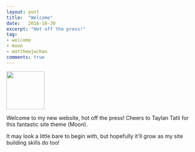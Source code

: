 ```yaml
---
layout: post
title:  "Welcome"
date:   2016-10-30
excerpt: "Hot off the press!"
tag:
- welcome 
- moon
- matthewjwchan
comments: true
---
```


<img src="https://cloud.githubusercontent.com/assets/23137471/19833904/c0125e4a-9e9e-11e6-8f0a-b2aeb99e869e.png" height="100" width="100"
/>

Welcome to my new website, hot off the press! Cheers to Taylan Tatli for this fantastic site theme (Moon).

It may look a little bare to begin with, but hopefully it'll grow as my site building skills do too!
